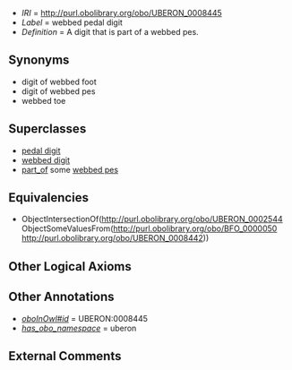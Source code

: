  * *IRI* = http://purl.obolibrary.org/obo/UBERON_0008445
 * *Label* = webbed pedal digit
 * *Definition* = A digit that is part of a webbed pes.

## Synonyms

 * digit of webbed foot
 * digit of webbed pes
 * webbed toe

## Superclasses

 * [pedal digit](../../UBERON/66/UBERON_0001466.md)
 * [webbed digit](../../UBERON/43/UBERON_0008443.md)
 * [part_of](../../BFO/50/BFO_0000050.md) some [webbed pes](../../UBERON/42/UBERON_0008442.md)

## Equivalencies

 * ObjectIntersectionOf(<http://purl.obolibrary.org/obo/UBERON_0002544> ObjectSomeValuesFrom(<http://purl.obolibrary.org/obo/BFO_0000050> <http://purl.obolibrary.org/obo/UBERON_0008442>))

## Other Logical Axioms


## Other Annotations

 * *[oboInOwl#id](../../id/oboInOwl#id.md)* = UBERON:0008445
 * *[has_obo_namespace](../../ce/oboInOwl#hasOBONamespace.md)* = uberon

## External Comments

